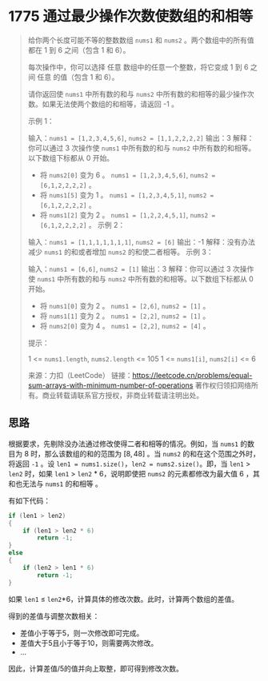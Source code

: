# 1775 通过最少操作次数使数组的和相等

> 给你两个长度可能不等的整数数组 `nums1` 和 `nums2` 。两个数组中的所有值都在 1 到 6 之间（包含 1 和 6）。
>
> 每次操作中，你可以选择 任意 数组中的任意一个整数，将它变成 1 到 6 之间 任意 的值（包含 1 和 6）。
>
> 请你返回使 `nums1` 中所有数的和与 `nums2` 中所有数的和相等的最少操作次数。如果无法使两个数组的和相等，请返回 -1 。
>
>  
>
> 示例 1：
>
> 输入：`nums1 = [1,2,3,4,5,6]`, `nums2 = [1,1,2,2,2,2]`
> 输出：3
> 解释：你可以通过 3 次操作使 `nums1` 中所有数的和与 `nums2` 中所有数的和相等。以下数组下标都从 0 开始。
>
> - 将 `nums2[0]` 变为 6 。 `nums1 = [1,2,3,4,5,6]`, `nums2 = [6,1,2,2,2,2]` 。
> - 将 `nums1[5]` 变为 1 。 `nums1 = [1,2,3,4,5,1]`, `nums2 = [6,1,2,2,2,2]` 。
> - 将 `nums1[2]` 变为 2 。 `nums1 = [1,2,2,4,5,1]`, `nums2 = [6,1,2,2,2,2]` 。
> 示例 2：
>
> 输入：`nums1 = [1,1,1,1,1,1,1]`, `nums2 = [6]`
> 输出：-1
> 解释：没有办法减少 `nums1` 的和或者增加 `nums2` 的和使二者相等。
> 示例 3：
>
> 输入：`nums1 = [6,6]`, `nums2 = [1]`
> 输出：3
> 解释：你可以通过 3 次操作使 `nums1` 中所有数的和与 `nums2` 中所有数的和相等。以下数组下标都从 0 开始。
>
> - 将 `nums1[0]` 变为 2 。 `nums1 = [2,6]`, `nums2 = [1]` 。
> - 将 `nums1[1]` 变为 2 。 `nums1 = [2,2]`, `nums2 = [1]` 。
> - 将 `nums2[0]` 变为 4 。 `nums1 = [2,2]`, `nums2 = [4]` 。
>
>
> 提示：
>
> 1 <= `nums1.length`, `nums2.length` <= 105
> 1 <= `nums1[i]`, `nums2[i]` <= 6
>
> 来源：力扣（LeetCode）
> 链接：https://leetcode.cn/problems/equal-sum-arrays-with-minimum-number-of-operations
> 著作权归领扣网络所有。商业转载请联系官方授权，非商业转载请注明出处。

## 思路

根据要求，先剔除没办法通过修改使得二者和相等的情况。例如，当 `nums1` 的数目为 8 时，那么该数组的和的范围为 $[8,48]$ 。当 `nums2` 的和在这个范围之外时，将返回 `-1` 。设 `len1 = nums1.size()`，`len2 = nums2.size()`。即，当 `len1` > `len2` 时，如果 `len1`  > `len2` * 6，说明即使把 `nums2` 的元素都修改为最大值 6 ，其和也无法与 `nums1` 的和相等 。

有如下代码：

```cpp
if (len1 > len2)
{
	if (len1 > len2 * 6)
		return -1;
}
else
{
	if (len2 > len1 * 6)
		return -1;
}
```

如果 `len1` ≤ `len2`*6，计算具体的修改次数。此时，计算两个数组的差值。

得到的差值与调整次数相关：

- 差值小于等于5，则一次修改即可完成。
- 差值大于5且小于等于10，则需要两次修改。
- ...

因此，计算差值/5的值并向上取整，即可得到修改次数。